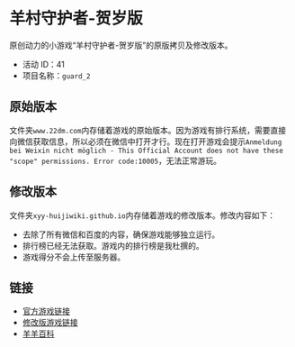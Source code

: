 # 羊村守护者-贺岁版

原创动力的小游戏“羊村守护者-贺岁版”的原版拷贝及修改版本。

- 活动 ID：41
- 项目名称：`guard_2`

## 原始版本

文件夹`www.22dm.com`内存储着游戏的原始版本。因为游戏有排行系统，需要直接向微信获取信息，所以必须在微信中打开才行。现在打开游戏会提示`Anmeldung bei Weixin nicht möglich - This Official Account does not have these "scope" permissions. Error code:10005`，无法正常游玩。

## 修改版本

文件夹`xyy-huijiwiki.github.io`内存储着游戏的修改版本。修改内容如下：

- 去除了所有微信和百度的内容，确保游戏能够独立运行。
- 排行榜已经无法获取。游戏内的排行榜是我杜撰的。
- 游戏得分不会上传至服务器。

## 链接

- [官方游戏链接](http://act.22dm.com/act/h5/guard_2)
- [修改版游戏链接](https://xyy-huijiwiki.github.io/22dm-act/xyy-huijiwiki.github.io/act/h5/guard_2/index.html)
- [羊羊百科](https://xyy.huijiwiki.com/wiki/羊村守护者（游戏）)
